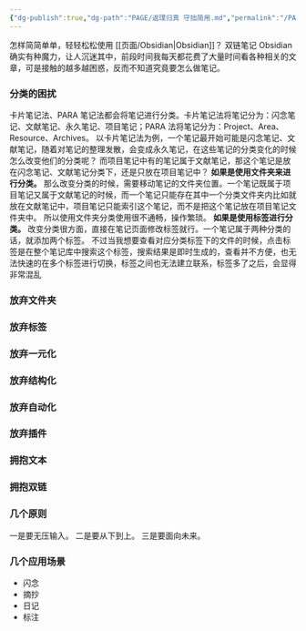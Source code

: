 ```yaml
---
{"dg-publish":true,"dg-path":"PAGE/返璞归真 守拙简用.md","permalink":"/PAGE/返璞归真 守拙简用/","noteIcon":"1","created":"2023-05-18T10:42:37.138+08:00","updated":""}
---
```



怎样简简单单，轻轻松松使用 [[页面/Obsidian\|Obsidian]]？
双链笔记 Obsidian 确实有种魔力，让人沉迷其中，前段时间我每天都花费了大量时间看各种相关的文章，可是接触的越多越困惑，反而不知道究竟要怎么做笔记。
### 分类的困扰
卡片笔记法、PARA 笔记法都会将笔记进行分类。卡片笔记法将笔记分为：闪念笔记、文献笔记、永久笔记、项目笔记；PARA 法将笔记分为：Project、Area、Resource、Archives。
以卡片笔记法为例，一个笔记最开始可能是闪念笔记、文献笔记，随着对笔记的整理发散，会变成永久笔记，在这些笔记的分类变化的时候怎么改变他们的分类呢？
而项目笔记中有的笔记属于文献笔记，那这个笔记是放在闪念笔记、文献笔记分类下，还是只放在项目笔记中？
**如果是使用文件夹来进行分类。** 那么改变分类的时候，需要移动笔记的文件夹位置。一个笔记既属于项目笔记又属于文献笔记的时候，而一个笔记只能存在其中一个分类文件夹内比如就放在文献笔记中，项目笔记只能索引这个笔记，而不是把这个笔记放在项目笔记文件夹中。
所以使用文件夹分类使用很不通畅，操作繁琐。
**如果是使用标签进行分类。** 改变分类很方面，直接在笔记页面修改标签就行。一个笔记属于两种分类的话，就添加两个标签。
不过当我想要查看对应分类标签下的文件的时候，点击标签是在整个笔记库中搜索这个标签，搜索结果是即时生成的，查看并不方便，也无法快速的在多个标签进行切换，标签之间也无法建立联系，标签多了之后，会显得非常混乱 
### 放弃文件夹

### 放弃标签

### 放弃一元化

### 放弃结构化

### 放弃自动化

### 放弃插件

### 拥抱文本

### 拥抱双链

### 几个原则
一是要无压输入。
二是要从下到上。
三是要面向未来。

### 几个应用场景
- 闪念
- 摘抄
- 日记
- 标注
